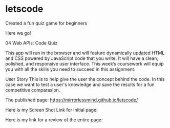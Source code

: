 # letscode
Created a fun quiz game for beginners

Here we go! 

04 Web APIs: Code Quiz

 This app will run in the browser and will feature dynamically updated HTML and CSS powered by JavaScript code that you write. It will have a clean, polished, and responsive user interface.
This week’s coursework will equip you with all the skills you need to succeed in this assignment.

User Story
This is to help give the user the concept behind the code. In this case we want to test a user's knowledge and save the results for a fun competitive comparasion.

The published page:
https://mirrorlessmind.github.io/letscode/

Here is my Screen Shot Link for initial page:

Here is my link for a review of the entire page:




